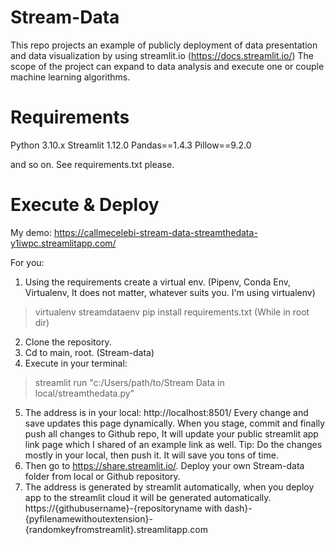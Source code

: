 # Stream-Data

This repo projects an example of publicly deployment of data presentation and data visualization by using streamlit.io (https://docs.streamlit.io/) The scope of the project can expand to data analysis and execute one or couple machine learning algorithms.

# Requirements 

Python 3.10.x
Streamlit 1.12.0
Pandas==1.4.3
Pillow==9.2.0

and so on. See requirements.txt please.

# Execute & Deploy

My demo:
https://callmecelebi-stream-data-streamthedata-y1iwpc.streamlitapp.com/

For you:
1. Using the requirements create a virtual env. (Pipenv, Conda Env, Virtualenv, It does not matter, whatever suits you. I'm using virtualenv)
  > virtualenv streamdataenv
  > pip install requirements.txt (While in root dir)
2. Clone the repository.
3. Cd to main, root. (Stream-data)
4. Execute in your terminal:
  > streamlit run "c:/Users/path/to/Stream Data in local/streamthedata.py"                                                                              
5. The address is in your local:
   http://localhost:8501/
   Every change and save updates this page dynamically. When you stage, commit and finally push all changes to Github repo, It will update your public streamlit app link page which I shared of an example link as well. Tip: Do the changes mostly in your local, then push it. It will save you tons of time.
6. Then go to https://share.streamlit.io/. Deploy your own Stream-data folder from local or Github repository.
7. The address is generated by streamlit automatically, when you deploy app to the streamlit cloud it will be generated automatically.
   https://{githubusername}-{repositoryname with dash}-{pyfilenamewithoutextension}-{randomkeyfromstreamlit}.streamlitapp.com
   
